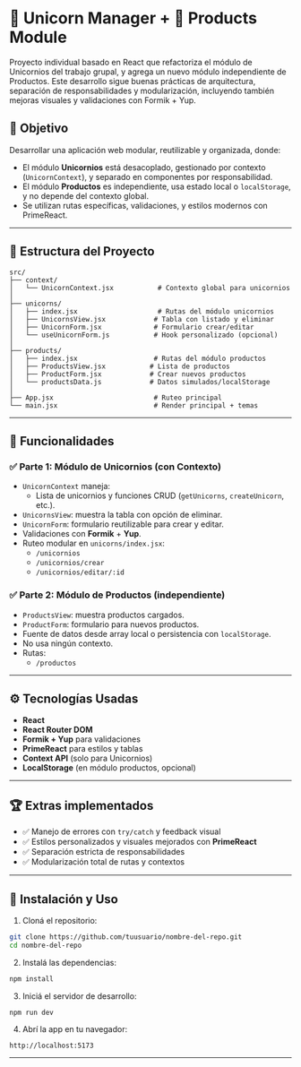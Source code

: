 # 🦄 Unicorn Manager + 🛒 Products Module

Proyecto individual basado en React que refactoriza el módulo de Unicornios del trabajo grupal, y agrega un nuevo módulo independiente de Productos. Este desarrollo sigue buenas prácticas de arquitectura, separación de responsabilidades y modularización, incluyendo también mejoras visuales y validaciones con Formik + Yup.

## 📌 Objetivo

Desarrollar una aplicación web modular, reutilizable y organizada, donde:

- El módulo **Unicornios** está desacoplado, gestionado por contexto (`UnicornContext`), y separado en componentes por responsabilidad.
- El módulo **Productos** es independiente, usa estado local o `localStorage`, y no depende del contexto global.
- Se utilizan rutas específicas, validaciones, y estilos modernos con PrimeReact.

---

## 📁 Estructura del Proyecto

```
src/
├── context/
│   └── UnicornContext.jsx           # Contexto global para unicornios
│
├── unicorns/
│   ├── index.jsx                    # Rutas del módulo unicornios
│   ├── UnicornsView.jsx            # Tabla con listado y eliminar
│   ├── UnicornForm.jsx             # Formulario crear/editar
│   └── useUnicornForm.js           # Hook personalizado (opcional)
│
├── products/
│   ├── index.jsx                   # Rutas del módulo productos
│   ├── ProductsView.jsx           # Lista de productos
│   ├── ProductForm.jsx            # Crear nuevos productos
│   └── productsData.js            # Datos simulados/localStorage
│
├── App.jsx                         # Ruteo principal
└── main.jsx                        # Render principal + temas
```

---

## 🧩 Funcionalidades

### ✅ Parte 1: Módulo de Unicornios (con Contexto)

- `UnicornContext` maneja:
  - Lista de unicornios y funciones CRUD (`getUnicorns`, `createUnicorn`, etc.).
- `UnicornsView`: muestra la tabla con opción de eliminar.
- `UnicornForm`: formulario reutilizable para crear y editar.
- Validaciones con **Formik** + **Yup**.
- Ruteo modular en `unicorns/index.jsx`:
  - `/unicornios`
  - `/unicornios/crear`
  - `/unicornios/editar/:id`

### ✅ Parte 2: Módulo de Productos (independiente)

- `ProductsView`: muestra productos cargados.
- `ProductForm`: formulario para nuevos productos.
- Fuente de datos desde array local o persistencia con `localStorage`.
- No usa ningún contexto.
- Rutas:
  - `/productos`

---

## ⚙️ Tecnologías Usadas

- **React**
- **React Router DOM**
- **Formik + Yup** para validaciones
- **PrimeReact** para estilos y tablas
- **Context API** (solo para Unicornios)
- **LocalStorage** (en módulo productos, opcional)

---

## 🏆 Extras implementados

- ✅ Manejo de errores con `try/catch` y feedback visual
- ✅ Estilos personalizados y visuales mejorados con **PrimeReact**
- ✅ Separación estricta de responsabilidades
- ✅ Modularización total de rutas y contextos

---

## 🚀 Instalación y Uso

1. Cloná el repositorio:

```bash
git clone https://github.com/tuusuario/nombre-del-repo.git
cd nombre-del-repo
```

2. Instalá las dependencias:

```bash
npm install
```

3. Iniciá el servidor de desarrollo:

```bash
npm run dev
```

4. Abrí la app en tu navegador:

```
http://localhost:5173
```

---

